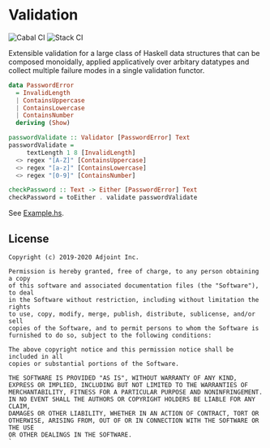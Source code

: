 # Validation

![Cabal CI](https://github.com/adjoint-io/validation/workflows/Cabal%20CI/badge.svg)
![Stack CI](https://github.com/adjoint-io/validation/workflows/Stack%20CI/badge.svg)

Extensible validation for a large class of Haskell data structures that can be
composed monoidally, applied applicatively over arbitary datatypes and collect
multiple failure modes in a single validation functor.

```haskell
data PasswordError
  = InvalidLength
  | ContainsUppercase
  | ContainsLowercase
  | ContainsNumber
  deriving (Show)

passwordValidate :: Validator [PasswordError] Text
passwordValidate =
     textLength 1 8 [InvalidLength]
  <> regex "[A-Z]" [ContainsUppercase]
  <> regex "[a-z]" [ContainsLowercase]
  <> regex "[0-9]" [ContainsNumber]

checkPassword :: Text -> Either [PasswordError] Text
checkPassword = toEither . validate passwordValidate
```

See [Example.hs](./Example.hs).

## License

```
Copyright (c) 2019-2020 Adjoint Inc.

Permission is hereby granted, free of charge, to any person obtaining a copy
of this software and associated documentation files (the "Software"), to deal
in the Software without restriction, including without limitation the rights
to use, copy, modify, merge, publish, distribute, sublicense, and/or sell
copies of the Software, and to permit persons to whom the Software is
furnished to do so, subject to the following conditions:

The above copyright notice and this permission notice shall be included in all
copies or substantial portions of the Software.

THE SOFTWARE IS PROVIDED "AS IS", WITHOUT WARRANTY OF ANY KIND,
EXPRESS OR IMPLIED, INCLUDING BUT NOT LIMITED TO THE WARRANTIES OF
MERCHANTABILITY, FITNESS FOR A PARTICULAR PURPOSE AND NONINFRINGEMENT.
IN NO EVENT SHALL THE AUTHORS OR COPYRIGHT HOLDERS BE LIABLE FOR ANY CLAIM,
DAMAGES OR OTHER LIABILITY, WHETHER IN AN ACTION OF CONTRACT, TORT OR
OTHERWISE, ARISING FROM, OUT OF OR IN CONNECTION WITH THE SOFTWARE OR THE USE
OR OTHER DEALINGS IN THE SOFTWARE.
`
